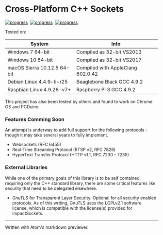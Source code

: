 
# Cross-Platform C++ Sockets

[![progress](https://img.shields.io/badge/OSX-unknown-yellow.svg)]()&nbsp;
[![progress](https://img.shields.io/badge/Win32-pass-green.svg)]()&nbsp;
[![progress](https://img.shields.io/badge/Debian-unknown-yellow.svg)]()

Tested on:<br>

| System | Info |
| --- | --- |
| Windows 7 64-bit | Compiled as 32-bit VS2013 |
| Windows 10 64-bit | Compiled as 32-bit VS2017 |
| macOS Sierra 10.12.5 64-bit | Compiled with AppleClang 802.0.42 |
| Debian Linux 4.4.9-ti-r25 | Beaglebone Black GCC 4.9.2 |
| Raspbian Linux 4.9.28-v7+ | Raspberry Pi 3 GCC 4.9.2 |

This project has also been tested by others and found to work on Chrome OS and PCDuino.

### Features Comming Soon
An attempt is underway to add full support for the following protocols - though it may take several years to fully implement.
- Websockets (RFC 6455)
- Real-Time Streaming Protocol (RTSP v2, RFC 7826)
- HyperText Transfer Protocol (HTTP v1.1, RFC 7230 - 7235)

### External Libraries
While one of the primary goals of this library is to be self contained, requiring only the C++ standard library, there are some critical features like security that need to be delegated elsewhere.

- _GnuTLS_ for Transparent Layer Security. Optional for all security enabled protocols. As of this writing, GnuTLS uses the LGPLv2.1 software license, which is compatible with the license(s) provided for ImpactSockets.


___
Written with Atom's markdown previewer.
